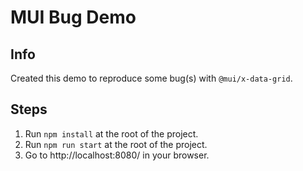 # MUI Bug Demo

## Info

Created this demo to reproduce some bug(s) with `@mui/x-data-grid`.

## Steps

1. Run `npm install` at the root of the project.
1. Run `npm run start` at the root of the project.
1. Go to http://localhost:8080/ in your browser.
